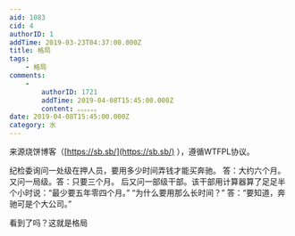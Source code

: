 ```yaml
---
aid: 1083
cid: 4
authorID: 1
addTime: 2019-03-23T04:37:00.000Z
title: 格局
tags:
    - 格局
comments:
    -
        authorID: 1721
        addTime: 2019-04-08T15:45:00.000Z
        content: 。。。。。。
date: 2019-04-08T15:45:00.000Z
category: 水
---
```


来源烧饼博客（[https://sb.sb/](https://sb.sb/) ），遵循WTFPL协议。

纪检委询问一处级在押人员，要用多少时间弄钱才能买奔驰。 答：大约六个月。 又问一局级。答：只要三个月。 后又问一部级干部。该干部用计算器算了足足半个小时说：“最少要五年零四个月。” “为什么要用那么长时间？” 答：“要知道，奔驰可是个大公司。”

看到了吗？这就是格局
